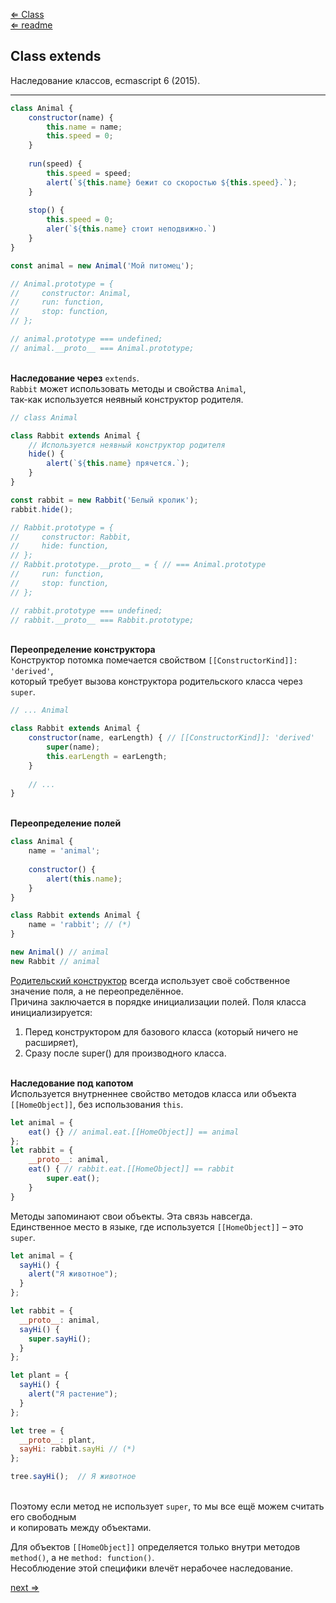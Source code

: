[⇐ Class](./Class.md)<br>
[⇐ readme](../readme.md)

## Class extends
Наследование классов, ecmascript 6 (2015).

---

```js
class Animal {
    constructor(name) {
        this.name = name;
        this.speed = 0;
    }
    
    run(speed) {
        this.speed = speed;
        alert(`${this.name} бежит со скоростью ${this.speed}.`);
    }
    
    stop() {
        this.speed = 0;
        aler(`${this.name} стоит неподвижно.`)
    }
}

const animal = new Animal('Мой питомец');

// Animal.prototype = {
//     constructor: Animal,
//     run: function,
//     stop: function,
// };

// animal.prototype === undefined;
// animal.__proto__ === Animal.prototype;
```

<br>**Наследование через** `extends`.
<br>`Rabbit` может использовать методы и свойства `Animal`,
<br>так-как используется неявный конструктор родителя.
```js
// class Animal

class Rabbit extends Animal {
    // Используется неявный конструктор родителя 
    hide() {
        alert(`${this.name} прячется.`);
    }
}

const rabbit = new Rabbit('Белый кролик');
rabbit.hide();

// Rabbit.prototype = {
//     constructor: Rabbit,
//     hide: function,
// };
// Rabbit.prototype.__proto__ = { // === Animal.prototype
//     run: function,
//     stop: function,
// };

// rabbit.prototype === undefined;
// rabbit.__proto__ === Rabbit.prototype;
```
<br>**Переопределение конструктора**
<br>Конструктор потомка помечается свойством `[[ConstructorKind]]: 'derived'`,
<br>который требует вызова конструктора родительского класса через `super`.
```js
// ... Animal

class Rabbit extends Animal {
    constructor(name, earLength) { // [[ConstructorKind]]: 'derived'
        super(name);
        this.earLength = earLength;
    }
    
    // ...
}
```

<br>**Переопределение полей**
```js
class Animal {
    name = 'animal';
    
    constructor() {
        alert(this.name);
    }
}

class Rabbit extends Animal {
    name = 'rabbit'; // (*)
}

new Animal() // animal
new Rabbit // animal
```
<u>Родительский конструктор</u> всегда использует своё собственное значение поля, 
а не переопределённое.
<br>Причина заключается в порядке инициализации полей. Поля класса инициализируется:
1. Перед конструктором для базового класса (который ничего не расширяет),
2. Сразу после super() для производного класса.

<br>**Наследование под капотом** 
<br>Используется внутрненнее свойство методов класса или объекта `[[HomeObject]]`, 
без использования `this`.
```js
let animal = {
    eat() {} // animal.eat.[[HomeObject]] == animal
};
let rabbit = {
    __proto__: animal,
    eat() { // rabbit.eat.[[HomeObject]] == rabbit
        super.eat();
    }
}
```

Методы запоминают свои объекты. Эта связь навсегда.
<br>Единственное место в языке, где используется `[[HomeObject]]` – это `super`. 
```js
let animal = {
  sayHi() {
    alert("Я животное");
  }
};

let rabbit = {
  __proto__: animal,
  sayHi() {
    super.sayHi();
  }
};

let plant = {
  sayHi() {
    alert("Я растение");
  }
};

let tree = {
  __proto__: plant,
  sayHi: rabbit.sayHi // (*)
};

tree.sayHi();  // Я животное
```

<br>Поэтому если метод не использует `super`, то мы все ещё можем считать его свободным 
<br>и копировать между объектами.

Для объектов `[[HomeObject]]` определяется только внутри методов `method()`, 
а не `method: function()`.
<br>Несоблюдение этой специфики влечёт нерабочее наследование.

[next ⇒](./StaticProperties.md)

